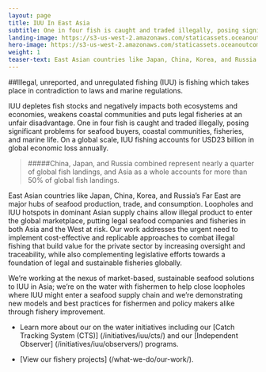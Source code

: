 ```yaml
---
layout: page 
title: IUU In East Asia
subtitle: One in four fish is caught and traded illegally, posing significant problems for seafood buyers, coastal communities, fisheries, and marine life.
landing-image: https://s3-us-west-2.amazonaws.com/staticassets.oceanoutcomes.org/rollover+images/iuu-hover.jpg
hero-image: https://s3-us-west-2.amazonaws.com/staticassets.oceanoutcomes.org/hero+photos/iuuhero.jpg
weight: 1
teaser-text: East Asian countries like Japan, China, Korea, and Russia’s Far East are major hubs of seafood production, trade, and consumption. Loopholes and IUU hotspots in dominant Asian supply chains allow illegal product to enter the global marketplace, putting legal seafood companies and fisheries in both Asia and the West at risk.
---
```

##Illegal, unreported, and unregulated fishing (IUU) is fishing which takes place in contradiction to laws and marine regulations. 

IUU depletes fish stocks and negatively impacts both ecosystems and economies, weakens coastal communities and puts legal fisheries at an unfair disadvantage. One in four fish is caught and traded illegally, posing significant problems for seafood buyers, coastal communities, fisheries, and marine life. On a global scale, IUU fishing accounts for USD23 billion in global economic loss annually.

> #####China, Japan, and Russia combined represent nearly a quarter of global fish landings, and Asia as a whole accounts for more than 50% of global fish landings.

East Asian countries like Japan, China, Korea, and Russia’s Far East are major hubs of seafood production, trade, and consumption. Loopholes and IUU hotspots in dominant Asian supply chains allow illegal product to enter the global marketplace, putting legal seafood companies and fisheries in both Asia and the West at risk. Our work addresses the urgent need to implement cost-effective and replicable approaches to combat illegal fishing that build value for the private sector by increasing oversight and traceability, while also complementing legislative efforts towards a foundation of legal and sustainable fisheries globally. 

We’re working at the nexus of market-based, sustainable seafood solutions to IUU in Asia; we’re on the water with fishermen to help close loopholes where IUU might enter a seafood supply chain and we’re demonstrating new models and best practices for fishermen and policy makers alike through fishery improvement. 

* Learn more about our on the water initiatives including our [Catch Tracking System (CTS)] (/initiatives/iuu/cts/) and our [Independent Observer] (/initiatives/iuu/observers/) programs.

* [View our fishery projects] (/what-we-do/our-work/).


